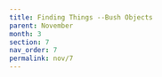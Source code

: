 ```yaml
---
title: Finding Things --Bush Objects
parent: November
month: 3
section: 7
nav_order: 7
permalink: nov/7
---
```


